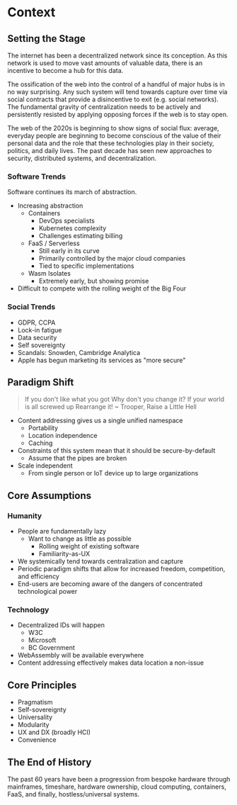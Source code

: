 # Context

## Setting the Stage

The internet has been a decentralized network since its conception. As this network is used to move vast amounts of valuable data, there is an incentive to become a hub for this data.

The ossification of the web into the control of a handful of major hubs is in no way surprising. Any such system will tend towards capture over time via social contracts that provide a disincentive to exit \(e.g. social networks\). The fundamental gravity of centralization needs to be actively and persistently resisted by applying opposing forces if the web is to stay open.

The web of the 2020s is beginning to show signs of social flux: average, everyday people are beginning to become conscious of the value of their personal data and the role that these technologies play in their society, politics, and daily lives. The past decade has seen new approaches to security, distributed systems, and decentralization.

### Software Trends

Software continues its march of abstraction.

* Increasing abstraction
  * Containers
    * DevOps specialists
    * Kubernetes complexity
    * Challenges estimating billing
  * FaaS / Serverless
    * Still early in its curve
    * Primarily controlled by the major cloud companies
    * Tied to specific implementations
  * Wasm Isolates
    * Extremely early, but showing promise
* Difficult to compete with the rolling weight of the Big Four

### Social Trends

* GDPR, CCPA
* Lock-in fatigue
* Data security
* Self sovereignty
* Scandals: Snowden, Cambridge Analytica
* Apple has begun marketing its services as "more secure"

## Paradigm Shift

> If you don't like what you got Why don't you change it? If your world is all screwed up Rearrange it! ~ Trooper, Raise a Little Hell

* Content addressing gives us a single unified namespace
  * Portability
  * Location independence
  * Caching
* Constraints of this system mean that it should be secure-by-default
  * Assume that the pipes are broken
* Scale independent
  * From single person or IoT device up to large organizations

## Core Assumptions

### Humanity

* People are fundamentally lazy
  * Want to change as little as possible
    * Rolling weight of existing software
    * Familiarity-as-UX
* We systemically tend towards centralization and capture
* Periodic paradigm shifts that allow for increased freedom, competition, and efficiency
* End-users are becoming aware of the dangers of concentrated technological power

### Technology

* Decentralized IDs will happen
  * W3C
  * Microsoft
  * BC Government
* WebAssembly will be available everywhere
* Content addressing effectively makes data location a non-issue

## Core Principles

* Pragmatism
* Self-sovereignty
* Universality
* Modularity
* UX and DX \(broadly HCI\)
* Convenience

## The End of History

The past 60 years have been a progression from bespoke hardware through mainframes, timeshare, hardware ownership, cloud computing, containers, FaaS, and finally, hostless/universal systems.

